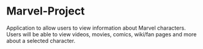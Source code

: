 # Marvel-Project

Application to allow users to view information about Marvel characters. Users will be able to view videos, movies, comics, wiki/fan pages and more about a selected character.
